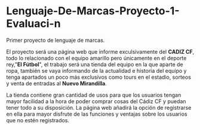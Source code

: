 # Lenguaje-De-Marcas-Proyecto-1-Evaluaci-n
Primer proyecto de lenguaje de marcas.

El proyecto será una página web que informe exculsivamente del **CADIZ CF**, todo lo relacionado con el equipo amarillo pero únicamente en el deporte rey,"**El Fútbol**",
el trabajo será una tienda del equipo en la que aparte de ropa, también se vaya informando de la actualidad e historia del equipo y tenga apartados un poco más exclusivos como 
tours en el estadio, sorteos y venta de entradas al **Nuevo Mirandilla**.

La tienda contiene gran cantidad de usos para que los usuarios tengan mayor facilidad a la hora de poder comprar cosas del Cádiz CF y puedan tener todo a su disposición.
La página web añadirá la opción de registrarse en ella para mayor disfrute de las funciones y ventajas sobre los usuarios que no estén registrados.
